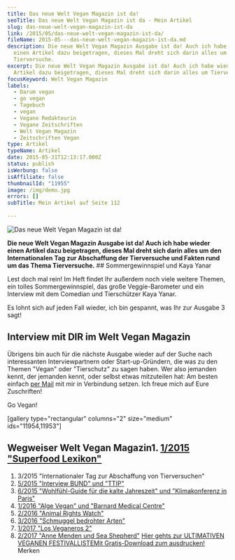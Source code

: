 ```yaml
---
title: Das neue Welt Vegan Magazin ist da!
seoTitle: Das neue Welt Vegan Magazin ist da - Mein Artikel
slug: das-neue-welt-vegan-magazin-ist-da
link: /2015/05/das-neue-welt-vegan-magazin-ist-da/
fileName: 2015-05---das-neue-welt-vegan-magazin-ist-da.md
description: Die neue Welt Vegan Magazin Ausgabe ist da! Auch ich habe wieder
  einen Artikel dazu beigetragen, dieses Mal dreht sich darin alles um
  Tierversuche.
excerpt: Die neue Welt Vegan Magazin Ausgabe ist da! Auch ich habe wieder einen
  Artikel dazu beigetragen, dieses Mal dreht sich darin alles um Tierversuche.
focusKeyword: Welt Vegan Magazin
labels:
  - Darum vegan
  - go vegan
  - Tagebuch
  - vegan
  - Vegane Redakteurin
  - Vegane Zeitschriften
  - Welt Vegan Magazin
  - Zeitschriften Vegan
type: Artikel
typeName: Artikel
date: 2015-05-31T12:13:17.000Z
status: publish
isWerbung: false
isAffiliate: false
thumbnailId: "11955"
image: /img/demo.jpg
errors: []
subTitle: Mein Artikel auf Seite 112
  
---
```


![Das neue Welt Vegan Magazin ist da!](http://cardamonchai.com/wp-content/uploads/2015/05/Welt-Vegan-Magazin-8-640x427.jpg "Das neue Welt Vegan Magazin ist da!")

**Die neue Welt Vegan Magazin Ausgabe ist da! Auch ich habe wieder einen Artikel
dazu beigetragen, dieses Mal dreht sich darin alles um den Internationalen Tag
zur Abschaffung der Tierversuche und Fakten rund um das Thema Tierversuche.** ##
Sommergewinnspiel und Kaya Yanar

Lest doch mal rein! Im Heft findet Ihr außerdem noch viele weitere Themen, ein
tolles Sommergewinnspiel, das große Veggie-Barometer und ein Interview mit dem
Comedian und Tierschützer Kaya Yanar.

Es lohnt sich auf jeden Fall wieder, ich bin gespannt, was Ihr zur Ausgabe 3
sagt!

## Interview mit DIR im Welt Vegan Magazin

Übrigens bin auch für die nächste Ausgabe wieder auf der Suche nach
interessanten Interviewpartnern oder Start-up-Gründern, die was zu den Themen
"Vegan" oder "Tierschutz" zu sagen haben. Wer also jemanden kennt, der jemanden
kennt, oder selbst etwas mitzuteilen hat: Am besten einfach
[per Mail](mailto:info@cardamonchai.com) mit mir in Verbindung setzen. Ich freue
mich auf Eure Zuschriften!

Go Vegan!

[gallery type="rectangular" columns="2" size="medium" ids="11954,11953"]

## Wegweiser Welt Vegan Magazin1. [1/2015 "Superfood Lexikon"](/2015/04/mein-erster-artikel-im-welt-vegan-magazin/)

1.  3/2015 "Internationaler Tag zur Abschaffung von Tierversuchen"
1.  [5/2015 "Interview BUND" und "TTIP"](/2015/10/die-fuenfte-ausgabe-vom-welt-vegan-magazin-ist-da/)
1.  [6/2015 "Wohlfühl-Guide für die kalte Jahreszeit" und "Klimakonferenz in Paris"](/2015/12/die-sechste-ausgabe-vom-welt-vegan-magazin-ist-da/)
1.  [1/2016 "Alge Vegan" und "Barnard Medical Centre"](/2016/03/welt-vegan-magazin-die-ausgabe-12016-ist-da/)
1.  [2/2016 "Animal Rights Watch"](http://welt-vegan-magazin-22016)
1.  [3/2016 "Schmuggel bedrohter Arten"](/2016/09/thomas-d-im-welt-vegan-magazin/)
1.  [1/2017 "Los Veganeros 2"](/2017/03/los-veganeros-welt-vegan-magazin-1-2017/)
1.  [2/2017 "Anne Menden und Sea Shepherd"](/2017/06/welt-vegan-magazin-2-2017-anne-menden/)
    [Hier gehts zur ULTIMATIVEN VEGANEN FESTIVALLISTEMit Gratis-Download zum ausdrucken!](/2015/03/die-ultimative-vegane-festivalliste)
    Merken

  